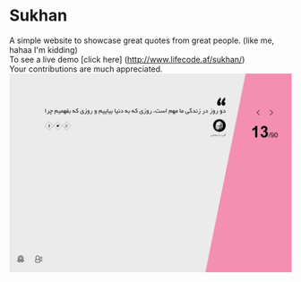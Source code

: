 # Sukhan
A simple website to showcase great quotes from great people. (like me, hahaa I'm kidding) <br/>
To see a live demo [click here] (http://www.lifecode.af/sukhan/)<br/>
Your contributions are much appreciated.<br/>
<a href="http://lifecode.af/sukhan/"><img src="img/screenshot.jpg" alt="Sukhan" title="Sukhan" /></a>
